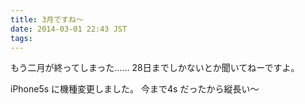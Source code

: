 ```yaml
---
title: 3月ですね〜
date: 2014-03-01 22:43 JST
tags:
---
```


もう二月が終ってしまった……
28日までしかないとか聞いてねーですよ。

iPhone5s に機種変更しました。
今まで4s だったから縦長い〜

